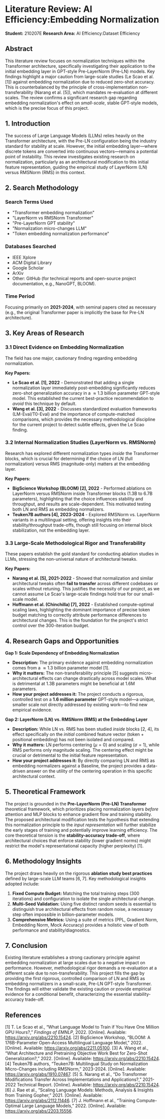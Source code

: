 # Literature Review: AI Efficiency:Embedding Normalization
**Student:** 210207E 
**Research Area:** AI Efficiency:Dataset Efficiency 

## Abstract

This literature review focuses on normalization techniques within the Transformer architecture, specifically investigating their application to the initial embedding layer in GPT-style Pre-LayerNorm (Pre-LN) models. Key findings highlight a major caution from large-scale studies (Le Scao et al. [1]) against embedding normalization due to reduced zero-shot accuracy. This is counterbalanced by the principle of cross-implementation non-transferability (Narang et al. [5]), which mandates re-evaluation at different scales. The review confirms a significant research gap regarding embedding normalization's effect on *small-scale*, stable GPT-style models, which is the precise focus of this project.

## 1. Introduction

The success of Large Language Models (LLMs) relies heavily on the Transformer architecture, with the Pre-LN configuration being the industry standard for stability at scale. However, the initial embedding layer—where discrete tokens are converted into continuous vectors—remains a potential point of instability. This review investigates existing research on normalization, particularly as an architectural modification to this initial feature representation, guiding the empirical study of LayerNorm (LN) versus RMSNorm (RMS) in this context.

## 2. Search Methodology

### Search Terms Used
*   "Transformer embedding normalization"
*   "LayerNorm vs RMSNorm Transformer"
*   "Pre-LayerNorm GPT stability"
*   "Normalization micro-changes LLM"
*   "Token embedding normalization performance"

### Databases Searched
*   IEEE Xplore
*   ACM Digital Library
*   Google Scholar
*   ArXiv
*   Other: GitHub (for technical reports and open-source project documentation, e.g., NanoGPT, BLOOM).

### Time Period
Focusing primarily on **2021-2024**, with seminal papers cited as necessary (e.g., the original Transformer paper is implicitly the base for Pre-LN architecture).

## 3. Key Areas of Research

### 3.1 Direct Evidence on Embedding Normalization

The field has one major, cautionary finding regarding embedding normalization.

**Key Papers:**

*   **Le Scao et al. [1], 2022** - Demonstrated that adding a single normalization layer immediately post-embedding significantly reduces zero-shot generalization accuracy in a $\approx 1.3$ billion parameter GPT-style model. This established the current best-practice recommendation to *avoid* this technique by default.
*   **Wang et al. [3], 2022** - Discusses standardized evaluation frameworks (LM-Eval/T0-Eval) and the importance of compute-matched comparisons, which provides the necessary methodological discipline for the current project to detect subtle effects, given the Le Scao finding.

### 3.2 Internal Normalization Studies (LayerNorm vs. RMSNorm)

Research has explored different normalization types *inside* the Transformer blocks, which is crucial for determining if the choice of LN (full normalization) versus RMS (magnitude-only) matters at the embedding layer.

**Key Papers:**

*   **BigScience Workshop (BLOOM) [2], 2022** - Performed ablations on LayerNorm versus RMSNorm inside Transformer blocks (1.3B to 6.7B parameters), highlighting that the choice influences stability and throughput, and results are scale-dependent. This motivated testing both LN and RMS as embedding normalizers.
*   **Teuken7B authors [4], 2023-2024** - Explored RMSNorm vs. LayerNorm variants in a multilingual setting, offering insights into their stability/throughput trade-offs, though still focusing on internal block stabilization, not the embedding layer.

### 3.3 Large-Scale Methodological Rigor and Transferability

These papers establish the gold standard for conducting ablation studies in LLMs, stressing the non-universal nature of architectural tweaks.

**Key Papers:**

*   **Narang et al. [5], 2021-2022** - Showed that normalization and similar architectural tweaks often **fail to transfer** across different codebases or scales without retuning. This justifies the necessity of our project, as we cannot assume Le Scao's large-scale findings hold true for our small-scale model.
*   **Hoffmann et al. (Chinchilla) [7], 2022** - Established compute-optimal scaling laws, highlighting the dominant importance of precise token budget matching to correctly attribute performance differences to architectural changes. This is the foundation for the project's strict control over the 300-iteration budget.

## 4. Research Gaps and Opportunities

**Gap 1: Scale Dependency of Embedding Normalization**
*   **Description:** The primary evidence against embedding normalization comes from a $\approx 1.3$ billion parameter model [1].
*   **Why it matters:** The non-transferability principle [5] suggests micro-architectural effects can change drastically across model scales. What is detrimental at 1.3B parameters might be beneficial at 1.6M parameters.
*   **How your project addresses it:** The project conducts a rigorous, controlled test on a **1.6 million parameter** GPT-style model—a unique, smaller scale not directly addressed by existing work—to find new empirical evidence.

**Gap 2: LayerNorm (LN) vs. RMSNorm (RMS) at the Embedding Layer**
*   **Description:** While LN vs. RMS has been studied *inside* blocks [2, 4], its effect specifically on the *initial* combined feature vector (token + positional embedding) has not been isolated and compared.
*   **Why it matters:** LN performs centering ($\mu=0$) and scaling ($\sigma=1$), while RMS performs only magnitude scaling. The centering effect might be crucial or detrimental to the initial feature representation.
*   **How your project addresses it:** By directly comparing LN and RMS as embedding normalizers against a Baseline, the project provides a data-driven answer on the utility of the centering operation in this specific architectural context.

## 5. Theoretical Framework

The project is grounded in the **Pre-LayerNorm (Pre-LN) Transformer** theoretical framework, which prioritizes placing normalization layers *before* attention and MLP blocks to enhance gradient flow and training stability. The proposed architectural modification tests the hypothesis that extending this normalization principle to the *input representation* will further stabilize the early stages of training and potentially improve learning efficiency. The core theoretical tension is the **stability-accuracy trade-off**, where architectural choices that enforce stability (lower gradient norms) might restrict the model's representational capacity (higher perplexity) [1].

## 6. Methodology Insights

The project draws heavily on the rigorous **ablation study best practices** defined by large-scale LLM teams [6, 7]. Key methodological insights adopted include:
1.  **Fixed Compute Budget:** Matching the total training steps (300 iterations) and configuration to isolate the single architectural change.
2.  **Multi-Seed Validation:** Using five distinct random seeds is essential to distinguish true architectural effects from random noise, a necessary step often impossible in billion-parameter models.
3.  **Comprehensive Metrics:** Using a suite of metrics (PPL, Gradient Norm, Embedding Norm, Mock Accuracy) provides a holistic view of both performance and stability/diagnostics.

## 7. Conclusion

Existing literature establishes a strong cautionary principle against embedding normalization at large scales due to a negative impact on performance. However, methodological rigor demands a re-evaluation at a different scale due to non-transferability. This project fills the gap by providing the first rigorous, controlled comparison of LN and RMS as embedding normalizers in a small-scale, Pre-LN GPT-style Transformer. The findings will either validate the existing caution or provide empirical evidence for a conditional benefit, characterizing the essential stability-accuracy trade-off.

## References

[1] T. Le Scao et al., “What Language Model to Train if You Have One Million GPU Hours?,” *Findings of EMNLP*, 2022. [Online]. Available: https://arxiv.org/abs/2210.15424.
[2] BigScience Workshop, “BLOOM: A 176B-Parameter Open-Access Multilingual Language Model,” 2022. [Online]. Available: https://arxiv.org/abs/2211.05100.
[3] A. Wang et al., “What Architecture and Pretraining Objective Work Best for Zero-Shot Generalization?,” 2022. [Online]. Available: https://arxiv.org/abs/2210.15424.
[4] Teuken7B authors, “Teuken7B: Multilingual Study on Normalization Micro-Changes including RMSNorm,” 2023-2024. [Online]. Available: https://arxiv.org/abs/1910.07467.
[5] S. Narang et al., “Do Transformer Modifications Transfer Across Implementations and Applications?,” 2021-2022 Technical Report. [Online]. Available: https://arxiv.org/abs/2210.15424.
[6] J. Rae et al., “Scaling Language Models: Methods, Analysis & Insights from Training Gopher,” 2021. [Online]. Available: https://arxiv.org/abs/2112.11446.
[7] J. Hoffmann et al., “Training Compute-Optimal Large Language Models,” 2022. [Online]. Available: https://arxiv.org/abs/2203.15556.
